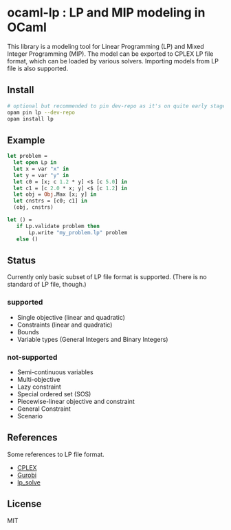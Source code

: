 # ocaml-lp : LP and MIP modeling in OCaml

This library is a modeling tool for Linear Programming (LP) and Mixed Integer Programming (MIP).
The model can be exported to CPLEX LP file format, which can be loaded by various solvers.
Importing models from LP file is also supported.

## Install

```bash
# optional but recommended to pin dev-repo as it's on quite early stage of development
opam pin lp --dev-repo
opam install lp
```

## Example

```OCaml
let problem =
  let open Lp in
  let x = var "x" in
  let y = var "y" in
  let c0 = [x; c 1.2 * y] <$ [c 5.0] in
  let c1 = [c 2.0 * x; y] <$ [c 1.2] in
  let obj = Obj.Max [x; y] in
  let cnstrs = [c0; c1] in
  (obj, cnstrs)

let () =
   if Lp.validate problem then
       Lp.write "my_problem.lp" problem
   else ()

```

## Status

Currently only basic subset of LP file format is supported.
(There is no standard of LP file, though.)

### supported

- Single objective (linear and quadratic)
- Constraints (linear and quadratic)
- Bounds
- Variable types (General Integers and Binary Integers)

### not-supported

- Semi-continuous variables
- Multi-objective
- Lazy constraint
- Special ordered set (SOS)
- Piecewise-linear objective and constraint
- General Constraint
- Scenario

## References

Some references to LP file format.

- [CPLEX](https://www.ibm.com/support/knowledgecenter/SSSA5P_12.7.1/ilog.odms.cplex.help/CPLEX/FileFormats/topics/LP.html)
- [Gurobi](https://www.gurobi.com/documentation/9.0/refman/lp_format.html)
- [lp_solve](http://lpsolve.sourceforge.net/5.5/CPLEX-format.htm)

## License
MIT
